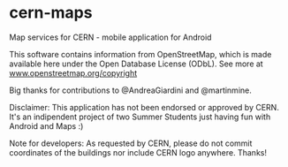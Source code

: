 cern-maps
=========

Map services for CERN - mobile application for Android

This software contains information from OpenStreetMap, which is made available here under the Open Database License (ODbL). See more at www.openstreetmap.org/copyright

Big thanks for contributions to @AndreaGiardini and @martinmine.

Disclaimer: This application has not been endorsed or approved by CERN. It's an indipendent project of two Summer Students just having fun with Android and Maps :)

Note for developers: As requested by CERN, please do not commit coordinates of the buildings nor include CERN logo anywhere. Thanks!